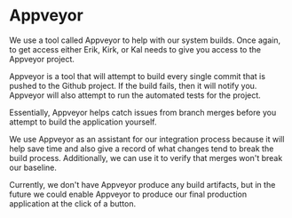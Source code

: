 # Appveyor

We use a tool called Appveyor to help with our system builds. 
Once again, to get access either Erik, Kirk, or Kal needs to give you access to the Appveyor project.

Appveyor is a tool that will attempt to build every single commit that is pushed to the Github project. If the build fails, then it will notify you.
Appveyor will also attempt to run the automated tests for the project.

Essentially, Appveyor helps catch issues from branch merges before you attempt to build the application yourself.

We use Appveyor as an assistant for our integration process because it will help save time and also give a record of what changes tend to break the build process.
Additionally, we can use it to verify that merges won't break our baseline.  

Currently, we don't have Appveyor produce any build artifacts, but in the future we could enable Appveyor to produce our final production application at the click of a button.
